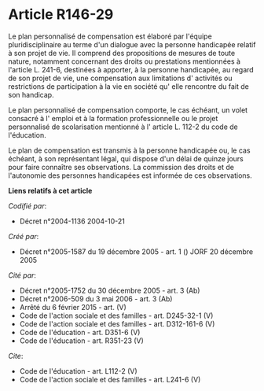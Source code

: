 # Article R146-29

Le plan personnalisé de compensation est élaboré par l'équipe pluridisciplinaire au terme d'un dialogue avec la personne
handicapée relatif à son projet de vie. Il comprend des propositions de mesures de toute nature, notamment concernant des
droits ou prestations mentionnées à l'article L. 241-6, destinées à apporter, à la personne handicapée, au regard de son
projet de vie, une compensation aux limitations d' activités ou restrictions de participation à la vie en société qu' elle
rencontre du fait de son handicap. 

Le plan personnalisé de compensation comporte, le cas échéant, un volet consacré à l' emploi et à la formation
professionnelle ou le projet personnalisé de scolarisation mentionné à l' article L. 112-2 du code de l'éducation. 

Le plan de compensation est transmis à la personne handicapée ou, le cas échéant, à son représentant légal, qui dispose d'un
délai de quinze jours pour faire connaître ses observations. La commission des droits et de l'autonomie des personnes
handicapées est informée de ces observations.

**Liens relatifs à cet article**

_Codifié par_:

  - Décret n°2004-1136 2004-10-21

_Créé par_:

  - Décret n°2005-1587 du 19 décembre 2005 - art. 1 () JORF 20 décembre 2005

_Cité par_:

  - Décret n°2005-1752 du 30 décembre 2005 - art. 3 (Ab)
  - Décret n°2006-509 du 3 mai 2006 - art. 3 (Ab)
  - Arrêté du 6 février 2015 - art. (V)
  - Code de l'action sociale et des familles - art. D245-32-1 (V)
  - Code de l'action sociale et des familles - art. D312-161-6 (V)
  - Code de l'éducation - art. D351-6 (V)
  - Code de l'éducation - art. R351-23 (V)

_Cite_:

  - Code de l'éducation - art. L112-2 (V)
  - Code de l'action sociale et des familles - art. L241-6 (V)
